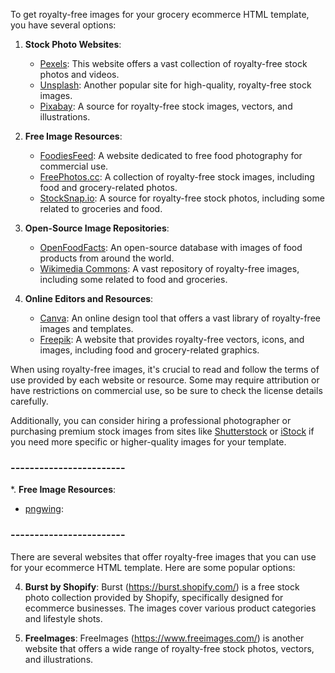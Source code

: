 To get royalty-free images for your grocery ecommerce HTML template, you have several options:

1. **Stock Photo Websites**:
   - [Pexels](https://www.pexels.com/): This website offers a vast collection of royalty-free stock photos and videos.
   - [Unsplash](https://unsplash.com/): Another popular site for high-quality, royalty-free stock images.
   - [Pixabay](https://pixabay.com/): A source for royalty-free stock images, vectors, and illustrations.

2. **Free Image Resources**:
   - [FoodiesFeed](https://www.foodiesfeed.com/): A website dedicated to free food photography for commercial use.
   - [FreePhotos.cc](https://www.freephotos.cc/): A collection of royalty-free stock images, including food and grocery-related photos.
   - [StockSnap.io](https://stocksnap.io/): A source for royalty-free stock photos, including some related to groceries and food.

3. **Open-Source Image Repositories**:
   - [OpenFoodFacts](https://world.openfoodfacts.org/): An open-source database with images of food products from around the world.
   - [Wikimedia Commons](https://commons.wikimedia.org/wiki/Main_Page): A vast repository of royalty-free images, including some related to food and groceries.

4. **Online Editors and Resources**:
   - [Canva](https://www.canva.com/): An online design tool that offers a vast library of royalty-free images and templates.
   - [Freepik](https://www.freepik.com/): A website that provides royalty-free vectors, icons, and images, including food and grocery-related graphics.

When using royalty-free images, it's crucial to read and follow the terms of use provided by each website or resource. Some may require attribution or have restrictions on commercial use, so be sure to check the license details carefully.

Additionally, you can consider hiring a professional photographer or purchasing premium stock images from sites like [Shutterstock](https://www.shutterstock.com/) or [iStock](https://www.istockphoto.com/) if you need more specific or higher-quality images for your template.


### ------------------------
*. **Free Image Resources**:
- [pngwing](https://www.pngwing.com/):


### ------------------------


There are several websites that offer royalty-free images that you can use for your ecommerce HTML template. Here are some popular options:


4. **Burst by Shopify**: Burst (https://burst.shopify.com/) is a free stock photo collection provided by Shopify, specifically designed for ecommerce businesses. The images cover various product categories and lifestyle shots.

5. **FreeImages**: FreeImages (https://www.freeimages.com/) is another website that offers a wide range of royalty-free stock photos, vectors, and illustrations.

